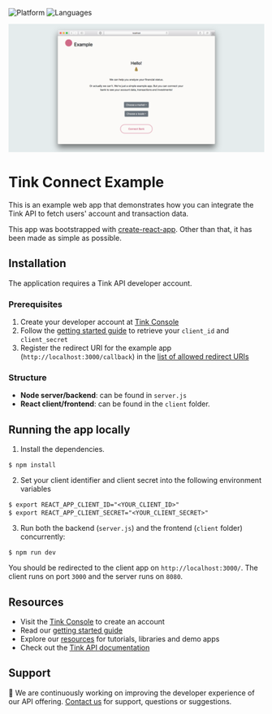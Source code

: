 ![Platform](https://img.shields.io/badge/platform-web-blue.svg)
![Languages](https://img.shields.io/badge/languages-js-brightgreen.svg)

<img src=".github/TinkConnectExample.png" />

# Tink Connect Example

This is an example web app that demonstrates how you can integrate the Tink API to fetch users' account and transaction data.

This app was bootstrapped with [create-react-app](https://github.com/facebook/create-react-app). Other than that, it has been made as simple as possible.

## Installation

The application requires a Tink API developer account.

### Prerequisites

1. Create your developer account at [Tink Console](https://console.tink.com)
2. Follow the [getting started guide](https://docs.tink.com/resources/getting-started/set-up-your-account) to retrieve your `client_id` and `client_secret`
3. Register the redirect URI for the example app (`http://localhost:3000/callback`) in the [list of allowed redirect URIs](https://console.tink.com/apps)

### Structure

- **Node server/backend**: can be found in `server.js`
- **React client/frontend**: can be found in the `client` folder.

## Running the app locally

1. Install the dependencies.

```
$ npm install
```

2. Set your client identifier and client secret into the following environment variables

```
$ export REACT_APP_CLIENT_ID="<YOUR_CLIENT_ID>"
$ export REACT_APP_CLIENT_SECRET="<YOUR_CLIENT_SECRET>"
```

3. Run both the backend (`server.js`) and the frontend (`client` folder) concurrently:

```
$ npm run dev
```

You should be redirected to the client app on `http://localhost:3000/`. The client runs on port `3000` and the server runs on `8080`.

## Resources

- Visit the [Tink Console](https://console.tink.com) to create an account
- Read our [getting started guide](https://docs.tink.com/resources/getting-started)
- Explore our [resources](https://docs.tink.com/resources/) for tutorials, libraries and demo apps
- Check out the [Tink API documentation](https://docs.tink.com/api)

## Support

👋 We are continuously working on improving the developer experience of our API offering. [Contact us](https://tinkab.atlassian.net/servicedesk/customer/portal/5) for support, questions or suggestions.
